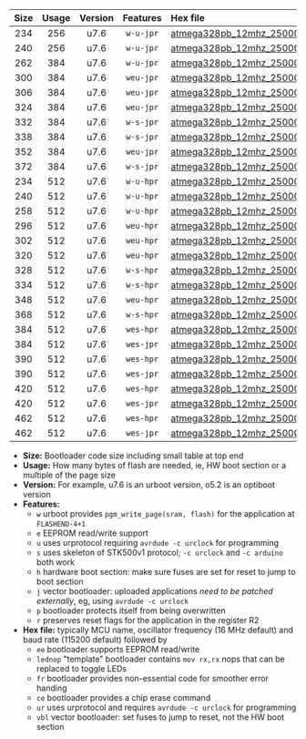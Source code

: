 |Size|Usage|Version|Features|Hex file|
|:-:|:-:|:-:|:-:|:--|
|234|256|u7.6|`w-u-jpr`|[atmega328pb_12mhz_250000bps_ur_vbl.hex](https://raw.githubusercontent.com/stefanrueger/urboot/main/bootloaders/atmega328pb/fcpu_12mhz/250000_bps/atmega328pb_12mhz_250000bps_ur_vbl.hex)|
|240|256|u7.6|`w-u-jpr`|[atmega328pb_12mhz_250000bps_lednop_ur_vbl.hex](https://raw.githubusercontent.com/stefanrueger/urboot/main/bootloaders/atmega328pb/fcpu_12mhz/250000_bps/atmega328pb_12mhz_250000bps_lednop_ur_vbl.hex)|
|262|384|u7.6|`w-u-jpr`|[atmega328pb_12mhz_250000bps_lednop_fr_ur_vbl.hex](https://raw.githubusercontent.com/stefanrueger/urboot/main/bootloaders/atmega328pb/fcpu_12mhz/250000_bps/atmega328pb_12mhz_250000bps_lednop_fr_ur_vbl.hex)|
|300|384|u7.6|`weu-jpr`|[atmega328pb_12mhz_250000bps_ee_ur_vbl.hex](https://raw.githubusercontent.com/stefanrueger/urboot/main/bootloaders/atmega328pb/fcpu_12mhz/250000_bps/atmega328pb_12mhz_250000bps_ee_ur_vbl.hex)|
|306|384|u7.6|`weu-jpr`|[atmega328pb_12mhz_250000bps_ee_lednop_ur_vbl.hex](https://raw.githubusercontent.com/stefanrueger/urboot/main/bootloaders/atmega328pb/fcpu_12mhz/250000_bps/atmega328pb_12mhz_250000bps_ee_lednop_ur_vbl.hex)|
|324|384|u7.6|`weu-jpr`|[atmega328pb_12mhz_250000bps_ee_lednop_fr_ur_vbl.hex](https://raw.githubusercontent.com/stefanrueger/urboot/main/bootloaders/atmega328pb/fcpu_12mhz/250000_bps/atmega328pb_12mhz_250000bps_ee_lednop_fr_ur_vbl.hex)|
|332|384|u7.6|`w-s-jpr`|[atmega328pb_12mhz_250000bps_vbl.hex](https://raw.githubusercontent.com/stefanrueger/urboot/main/bootloaders/atmega328pb/fcpu_12mhz/250000_bps/atmega328pb_12mhz_250000bps_vbl.hex)|
|338|384|u7.6|`w-s-jpr`|[atmega328pb_12mhz_250000bps_lednop_vbl.hex](https://raw.githubusercontent.com/stefanrueger/urboot/main/bootloaders/atmega328pb/fcpu_12mhz/250000_bps/atmega328pb_12mhz_250000bps_lednop_vbl.hex)|
|352|384|u7.6|`weu-jpr`|[atmega328pb_12mhz_250000bps_ee_lednop_fr_ce_ur_vbl.hex](https://raw.githubusercontent.com/stefanrueger/urboot/main/bootloaders/atmega328pb/fcpu_12mhz/250000_bps/atmega328pb_12mhz_250000bps_ee_lednop_fr_ce_ur_vbl.hex)|
|372|384|u7.6|`w-s-jpr`|[atmega328pb_12mhz_250000bps_lednop_fr_vbl.hex](https://raw.githubusercontent.com/stefanrueger/urboot/main/bootloaders/atmega328pb/fcpu_12mhz/250000_bps/atmega328pb_12mhz_250000bps_lednop_fr_vbl.hex)|
|234|512|u7.6|`w-u-hpr`|[atmega328pb_12mhz_250000bps_ur.hex](https://raw.githubusercontent.com/stefanrueger/urboot/main/bootloaders/atmega328pb/fcpu_12mhz/250000_bps/atmega328pb_12mhz_250000bps_ur.hex)|
|240|512|u7.6|`w-u-hpr`|[atmega328pb_12mhz_250000bps_lednop_ur.hex](https://raw.githubusercontent.com/stefanrueger/urboot/main/bootloaders/atmega328pb/fcpu_12mhz/250000_bps/atmega328pb_12mhz_250000bps_lednop_ur.hex)|
|258|512|u7.6|`w-u-hpr`|[atmega328pb_12mhz_250000bps_lednop_fr_ur.hex](https://raw.githubusercontent.com/stefanrueger/urboot/main/bootloaders/atmega328pb/fcpu_12mhz/250000_bps/atmega328pb_12mhz_250000bps_lednop_fr_ur.hex)|
|296|512|u7.6|`weu-hpr`|[atmega328pb_12mhz_250000bps_ee_ur.hex](https://raw.githubusercontent.com/stefanrueger/urboot/main/bootloaders/atmega328pb/fcpu_12mhz/250000_bps/atmega328pb_12mhz_250000bps_ee_ur.hex)|
|302|512|u7.6|`weu-hpr`|[atmega328pb_12mhz_250000bps_ee_lednop_ur.hex](https://raw.githubusercontent.com/stefanrueger/urboot/main/bootloaders/atmega328pb/fcpu_12mhz/250000_bps/atmega328pb_12mhz_250000bps_ee_lednop_ur.hex)|
|320|512|u7.6|`weu-hpr`|[atmega328pb_12mhz_250000bps_ee_lednop_fr_ur.hex](https://raw.githubusercontent.com/stefanrueger/urboot/main/bootloaders/atmega328pb/fcpu_12mhz/250000_bps/atmega328pb_12mhz_250000bps_ee_lednop_fr_ur.hex)|
|328|512|u7.6|`w-s-hpr`|[atmega328pb_12mhz_250000bps.hex](https://raw.githubusercontent.com/stefanrueger/urboot/main/bootloaders/atmega328pb/fcpu_12mhz/250000_bps/atmega328pb_12mhz_250000bps.hex)|
|334|512|u7.6|`w-s-hpr`|[atmega328pb_12mhz_250000bps_lednop.hex](https://raw.githubusercontent.com/stefanrueger/urboot/main/bootloaders/atmega328pb/fcpu_12mhz/250000_bps/atmega328pb_12mhz_250000bps_lednop.hex)|
|348|512|u7.6|`weu-hpr`|[atmega328pb_12mhz_250000bps_ee_lednop_fr_ce_ur.hex](https://raw.githubusercontent.com/stefanrueger/urboot/main/bootloaders/atmega328pb/fcpu_12mhz/250000_bps/atmega328pb_12mhz_250000bps_ee_lednop_fr_ce_ur.hex)|
|368|512|u7.6|`w-s-hpr`|[atmega328pb_12mhz_250000bps_lednop_fr.hex](https://raw.githubusercontent.com/stefanrueger/urboot/main/bootloaders/atmega328pb/fcpu_12mhz/250000_bps/atmega328pb_12mhz_250000bps_lednop_fr.hex)|
|384|512|u7.6|`wes-hpr`|[atmega328pb_12mhz_250000bps_ee.hex](https://raw.githubusercontent.com/stefanrueger/urboot/main/bootloaders/atmega328pb/fcpu_12mhz/250000_bps/atmega328pb_12mhz_250000bps_ee.hex)|
|384|512|u7.6|`wes-jpr`|[atmega328pb_12mhz_250000bps_ee_vbl.hex](https://raw.githubusercontent.com/stefanrueger/urboot/main/bootloaders/atmega328pb/fcpu_12mhz/250000_bps/atmega328pb_12mhz_250000bps_ee_vbl.hex)|
|390|512|u7.6|`wes-hpr`|[atmega328pb_12mhz_250000bps_ee_lednop.hex](https://raw.githubusercontent.com/stefanrueger/urboot/main/bootloaders/atmega328pb/fcpu_12mhz/250000_bps/atmega328pb_12mhz_250000bps_ee_lednop.hex)|
|390|512|u7.6|`wes-jpr`|[atmega328pb_12mhz_250000bps_ee_lednop_vbl.hex](https://raw.githubusercontent.com/stefanrueger/urboot/main/bootloaders/atmega328pb/fcpu_12mhz/250000_bps/atmega328pb_12mhz_250000bps_ee_lednop_vbl.hex)|
|420|512|u7.6|`wes-hpr`|[atmega328pb_12mhz_250000bps_ee_lednop_fr.hex](https://raw.githubusercontent.com/stefanrueger/urboot/main/bootloaders/atmega328pb/fcpu_12mhz/250000_bps/atmega328pb_12mhz_250000bps_ee_lednop_fr.hex)|
|420|512|u7.6|`wes-jpr`|[atmega328pb_12mhz_250000bps_ee_lednop_fr_vbl.hex](https://raw.githubusercontent.com/stefanrueger/urboot/main/bootloaders/atmega328pb/fcpu_12mhz/250000_bps/atmega328pb_12mhz_250000bps_ee_lednop_fr_vbl.hex)|
|462|512|u7.6|`wes-hpr`|[atmega328pb_12mhz_250000bps_ee_lednop_fr_ce.hex](https://raw.githubusercontent.com/stefanrueger/urboot/main/bootloaders/atmega328pb/fcpu_12mhz/250000_bps/atmega328pb_12mhz_250000bps_ee_lednop_fr_ce.hex)|
|462|512|u7.6|`wes-jpr`|[atmega328pb_12mhz_250000bps_ee_lednop_fr_ce_vbl.hex](https://raw.githubusercontent.com/stefanrueger/urboot/main/bootloaders/atmega328pb/fcpu_12mhz/250000_bps/atmega328pb_12mhz_250000bps_ee_lednop_fr_ce_vbl.hex)|

- **Size:** Bootloader code size including small table at top end
- **Usage:** How many bytes of flash are needed, ie, HW boot section or a multiple of the page size
- **Version:** For example, u7.6 is an urboot version, o5.2 is an optiboot version
- **Features:**
  + `w` urboot provides `pgm_write_page(sram, flash)` for the application at `FLASHEND-4+1`
  + `e` EEPROM read/write support
  + `u` uses urprotocol requiring `avrdude -c urclock` for programming
  + `s` uses skeleton of STK500v1 protocol; `-c urclock` and `-c arduino` both work
  + `h` hardware boot section: make sure fuses are set for reset to jump to boot section
  + `j` vector bootloader: uploaded applications *need to be patched externally*, eg, using `avrdude -c urclock`
  + `p` bootloader protects itself from being overwritten
  + `r` preserves reset flags for the application in the register R2
- **Hex file:** typically MCU name, oscillator frequency (16 MHz default) and baud rate (115200 default) followed by
  + `ee` bootloader supports EEPROM read/write
  + `lednop` "template" bootloader contains `mov rx,rx` nops that can be replaced to toggle LEDs
  + `fr` bootloader provides non-essential code for smoother error handing
  + `ce` bootloader provides a chip erase command
  + `ur` uses urprotocol and requires `avrdude -c urclock` for programming
  + `vbl` vector bootloader: set fuses to jump to reset, not the HW boot section
